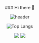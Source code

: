 <div align="center">
### Hi there 👋

![header](https://capsule-render.vercel.app/api?type=venom&color=auto&height=250&section=header&text=SERIM_SHIN&fontSize=90&animation=fadeIn)

![Top Langs](https://github-readme-stats.vercel.app/api/top-langs/?username=ss133600&layout=compact)

<img src="https://img.shields.io/badge/html5-E34F26?style=for-the-badge&logo=html5&logoColor=white">
<img src="https://img.shields.io/badge/html5-E34F26?style=for-the-badge&logo=html5&logoColor=white">
</div>
